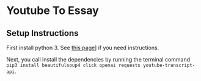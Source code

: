 # Youtube To Essay

## Setup Instructions
First install python 3.  See [this page](https://realpython.com/installing-python/)] if you need instructions.

Next, you call install the dependencies by running the terminal command `pip3 install beautifulsoup4 click openai requests youtube-transcript-api`.